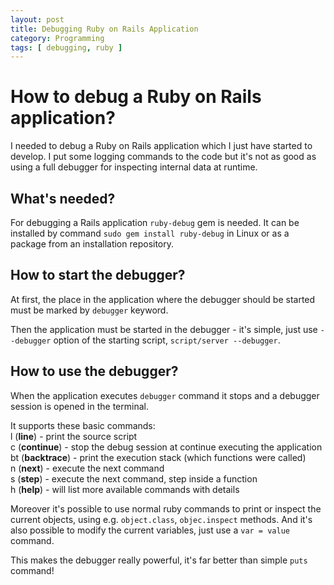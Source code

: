 ```yaml
---
layout: post
title: Debugging Ruby on Rails Application
category: Programming
tags: [ debugging, ruby ]
---
```


# How to debug a Ruby on Rails application?

I needed to debug a Ruby on Rails application which I just have started to
develop. I put some logging commands to the code but it's not as good as using
a full debugger for inspecting internal data at runtime.  

## What's needed?

For debugging a Rails application `ruby-debug` gem is needed. It can be
installed by command `sudo gem install ruby-debug` in Linux or as a package
from an installation repository.  

## How to start the debugger?

At first, the place in the application where the debugger should be started
must be marked by `debugger` keyword.  

Then the application must be started in the debugger - it's simple, just use
`--debugger` option of the starting script, `script/server --debugger`.

## How to use the debugger?

When the application executes `debugger` command it stops and a debugger
session is opened in the terminal.  

It supports these basic commands:  
l (**line**) - print the source script  
c (**continue**) - stop the debug session at continue executing the application  
bt (**backtrace**) - print the execution stack (which functions were called)  
n (**next**) - execute the next command  
s (**step**) - execute the next command, step inside a function  
h (**help**) - will list more available commands with details  

Moreover it's possible to use normal ruby commands to print or inspect the
current objects, using e.g. `object.class`, `objec.inspect` methods.
And it's also possible to modify the current variables, just use
a `var = value` command.  

This makes the debugger really powerful, it's far better than simple `puts`
command!
